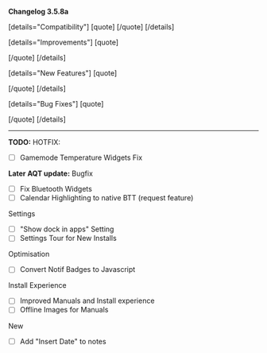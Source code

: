 **Changelog 3.5.8a**

[details="Compatibility"]
[quote]
[/quote]
[/details]

[details="Improvements"]
[quote]

[/quote]
[/details]

[details="New Features"]
[quote]

[/quote]
[/details]

[details="Bug Fixes"]
[quote]

[/quote]
[/details]

------------------
**TODO:**
HOTFIX:
- [ ] Gamemode Temperature Widgets Fix

**Later AQT update:**
Bugfix
- [ ] Fix Bluetooth Widgets
- [ ] Calendar Highlighting to native BTT (request feature)

Settings
- [ ] "Show dock in apps" Setting
- [ ] Settings Tour for New Installs

Optimisation
- [ ] Convert Notif Badges to Javascript

Install Experience
- [ ] Improved Manuals and Install experience
- [ ] Offline Images for Manuals

New
- [ ] Add "Insert Date" to notes


